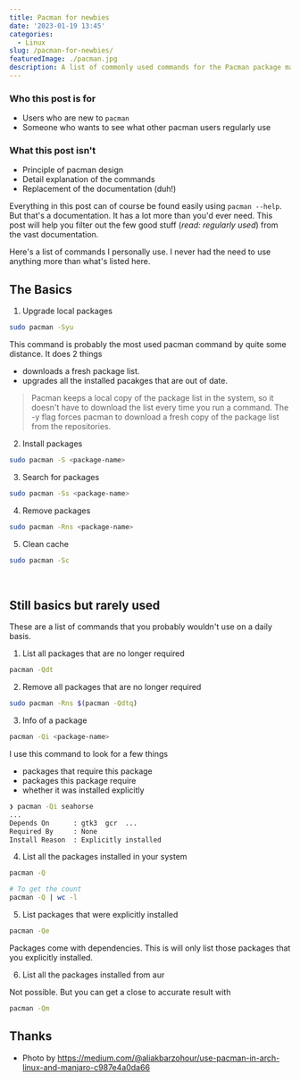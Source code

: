 ```yaml
---
title: Pacman for newbies
date: '2023-01-19 13:45'
categories:
  - Linux
slug: /pacman-for-newbies/
featuredImage: ./pacman.jpg
description: A list of commonly used commands for the Pacman package manager.
---
```


### Who this post is for

- Users who are new to `pacman`
- Someone who wants to see what other pacman users regularly use

### What this post isn't

- Principle of pacman design
- Detail explanation of the commands
- Replacement of the documentation (duh!)

Everything in this post can of course be found easily using `pacman --help`. But that's a documentation. It has a lot more than you'd ever need. This post will help you filter out the few good stuff (_read: regularly used_) from the vast documentation.

Here's a list of commands I personally use. I never had the need to use anything more than what's listed here.

## The Basics

1. Upgrade local packages

```sh
sudo pacman -Syu
```

This command is probably the most used pacman command by quite some distance. It does 2 things

- downloads a fresh package list.
- upgrades all the installed pacakges that are out of date.

> Pacman keeps a local copy of the package list in the system, so it doesn't have to download the list every time you run a command. The -y flag forces pacman to download a fresh copy of the package list from the repositories.

2. Install packages

```sh
sudo pacman -S <package-name>
```

3. Search for packages

```sh
sudo pacman -Ss <package-name>
```

4. Remove packages

```sh
sudo pacman -Rns <package-name>
```

5. Clean cache

```sh
sudo pacman -Sc
```

</br>

## Still basics but rarely used

These are a list of commands that you probably wouldn't use on a daily basis.

1. List all packages that are no longer required

```sh
pacman -Qdt
```

2. Remove all packages that are no longer required

```sh
sudo pacman -Rns $(pacman -Qdtq)
```

3. Info of a package

```sh
pacman -Qi <package-name>
```

I use this command to look for a few things

- packages that require this package
- packages this package require
- whether it was installed explicitly

```sh
❯ pacman -Qi seahorse
...
Depends On      : gtk3  gcr  ...
Required By     : None
Install Reason  : Explicitly installed
```

4. List all the packages installed in your system

```sh
pacman -Q

# To get the count
pacman -Q | wc -l
```

5. List packages that were explicitly installed

```sh
pacman -Qe
```

Packages come with dependencies. This is will only list those packages that you explicitly installed.

6. List all the packages installed from aur

Not possible. But you can get a close to accurate result with

```sh
pacman -Qm
```

## Thanks

- Photo by https://medium.com/@aliakbarzohour/use-pacman-in-arch-linux-and-manjaro-c987e4a0da66
